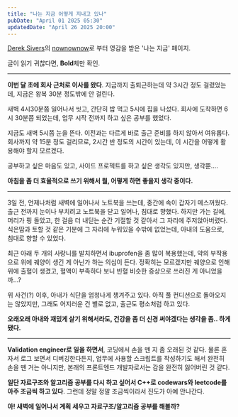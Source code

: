 ```yaml
---
title: "나는 지금 어떻게 지내고 있나"
pubDate: "April 01 2025 05:30"
updatedDate: "April 26 2025 20:00"
---
```



[Derek Sivers](https://sive.rs/now2)의 [nownownow](https://nownownow.com/about)로 부터 영감을 받은 '나는 지금' 페이지.

글이 읽기 귀찮다면, **Bold**체만 확인.

---


**이번 달 초에 회사 근처로 이사를 왔다**.
지금까지 출퇴근하는데 약 3시간 정도 걸렸었는데, 지금은 왕복 30분 정도밖에 안 걸린다.

새벽 4시30분쯤 일어나서 씻고, 간단히 밥 먹고 5시에 집을 나섰다. 회사에 도착하면 6시 30분쯤 되었는데, 업무 시작 전까지 하고 싶은 공부를 했었다.

지금도 새벽 5시쯤 눈을 뜬다. 이전과는 다르게 바로 출근 준비를 하지 않아서 여유롭다. 회사까지 약 15분 정도 걸리므로, 2시간 반 정도의 시간이 있는데, 이 시간을 어떻게 활용해야 할지 모르겠다.

공부하고 싶은 마음도 있고, 사이드 프로젝트를 하고 싶은 생각도 있지만, 생각뿐….

**아침을 좀 더 효율적으로 쓰기 위해서 뭘, 어떻게 하면 좋을지 생각 중이다.**

---

3일 전, 언제나처럼 새벽에 일어나서 노트북을 쓰는데, 중간에 속이 갑자기 메스꺼웠다. 출근 전까지 눈이나 부치려고 노트북을 닫고 일어나, 침대로 향했다. 하지만 가는 길에, 머리가 핑 돌았고, 한 걸음 더 내딛는 순간 기절할 것 같아서 그 자리에 주저앉아버렸다. 식은땀과 토할 것 같은 기분에 그 자리에 누워있을 수밖에 없었는데, 아내의 도움으로, 침대로 향할 수 있었다.

최근 아래 두 개의 사랑니를 발치하면서 ibuprofen을 좀 많이 복용했는데, 약의 부작용으로 위에 궤양이 생긴 게 아닌가 하는 의심이 든다. 정확히는 모르겠지만 궤양으로 인해 위에 출혈이 생겼고, 혈액이 부족하다 보니 빈혈 비슷한 증상으로 쓰러진 게 아니었을까…?

위 사건(?) 이후, 아내가 식단을 엄청나게 챙겨주고 있다. 아직 풀 컨디션으로 돌아오지는 않았지만, 그래도 어지러운 건 별로 없고, 출근도 평소처럼 하고 있다.

**오래오래 아내와 재밌게 살기 위해서라도, 건강을 좀 더 신경 써야겠다는 생각을 좀.. 하게 됐다.**

---

**Validation engineer로 일을 하면서**, 코딩에서 손을 뗀 지 좀 오래된 것 같다. 물론 혼자서 로그 보면서 디버깅한다든지, 업무에 사용할 스크립트를 작성하기도 해서 완전히 손을 뗀 거는 아니지만, 본래의 프론트엔드 개발자로서는 감을 완전히 잃어버린 것 같다.

**일단 자료구조와 알고리즘 공부를 다시 하고 싶어서 C++로 codewars와 leetcode를 아주 조금씩 하고 있다**. 그런데 정말 정말 조금씩이라서 진도가 아예 안나간다. 

**아! 새벽에 일어나서 계획 세우고 자료구조/알고리즘 공부를 해볼까?** 
